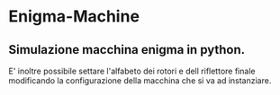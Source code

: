 # Enigma-Machine
Simulazione macchina enigma in python.
--------------------------------------
E' inoltre possibile settare l'alfabeto dei rotori e dell riflettore finale modificando la configurazione della macchina che si va ad instanziare.
